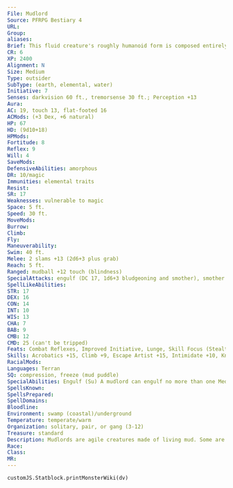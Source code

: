 ```yaml
---
File: Mudlord
Source: PFRPG Bestiary 4
URL: 
Group: 
aliases: 
Brief: This fluid creature's roughly humanoid form is composed entirely of thick gobbets of soggy, brown mud.
CR: 6
XP: 2400
Alignment: N
Size: Medium
Type: outsider
SubType: (earth, elemental, water)
Initiative: 7
Senses: darkvision 60 ft., tremorsense 30 ft.; Perception +13
Aura: 
AC: 19, touch 13, flat-footed 16
ACMods: (+3 Dex, +6 natural)
HP: 67
HD: (9d10+18)
HPMods: 
Fortitude: 8
Reflex: 9
Will: 4
SaveMods: 
DefensiveAbilities: amorphous
DR: 10/magic
Immunities: elemental traits
Resist: 
SR: 17
Weaknesses: vulnerable to magic
Space: 5 ft.
Speed: 30 ft.
MoveMods: 
Burrow: 
Climb: 
Fly: 
Maneuverability: 
Swim: 40 ft.
Melee: 2 slams +13 (2d6+3 plus grab)
Reach: 5 ft.
Ranged: mudball +12 touch (blindness)
SpecialAttacks: engulf (DC 17, 1d6+3 bludgeoning and smother), smother
SpellLikeAbilities: 
STR: 17
DEX: 16
CON: 14
INT: 10
WIS: 13
CHA: 7
BAB: 9
CMB: 12
CMD: 25 (can't be tripped)
Feats: Combat Reflexes, Improved Initiative, Lunge, Skill Focus (Stealth), Weapon Focus (slam)
Skills: Acrobatics +15, Climb +9, Escape Artist +15, Intimidate +10, Knowledge (planes) +6, Perception +13, Stealth +18, Swim +17
RacialMods: 
Languages: Terran
SQ: compression, freeze (mud puddle)
SpecialAbilities: Engulf (Su) A mudlord can engulf no more than one Medium or two Small or smaller creatures at a time.  Mudball (Ex) A mudlord can throw a ball of sticky mud up to 30 feet at an opponent's face as a ranged touch attack. It if hits, the target is blinded. Each round on its turn, the target can attempt a DC 16 Reflex save as a free action; if successful, the target shakes off the mud.  The target or an adjacent creature can wipe off the mud as a standard action. The save DC is Constitution-based.  Vulnerable to Magic (Ex) A transmute mud to rock spell deals 1d6 points of damage per caster level to any mudlord in the area and automatically staggers it for 2d6 rounds.
SpellsKnown: 
SpellsPrepared: 
SpellDomains: 
Bloodline: 
Environment: swamp (coastal)/underground
Temperature: temperate/warm
Organization: solitary, pair, or gang (3-12)
Treasure: standard
Description: Mudlords are agile creatures made of living mud. Some are natural elemental creatures, and others were created by long-term mixing of earth and magical water, such as by an enchanted fountain or pool leaking into the surrounding soil. Regardless of their origin, mudlords are xenophobic and highly territorial. They avoid contact with humanoid creatures, and go to great lengths to ensure their mud-f illed lairs are far from any humanoid settlements. If a group of humanoids settles too close to a mudlord enclave, the mudlords aggressively attempt to eradicate the humanoid infestation from their lands. Because its natural form is a loose pile of mud and it can flatten itself even further, a common mudlord tactic is to blend in with a swamp, quicksand, or other depression in the earth (using its freeze ability to resemble a mud puddle) and wait for intruders to approach. Among their own kind, mudlords are rambunctious and playful, engaging in wrestling matches, mud-throwing contests, and races. They have been known to ally with earth, mud, and water elementals, but consider themselves the superiors in these alliances because of their greater intelligence. Exceptional mudlords often become druids, oracles, or rangers, and are more tolerant of humanoids, often accepting tribute from tribes of boggards, goblins, or lizardfolk in exchange for truces. Some arise from contaminated sources (such as a demon imprisoned in water) and these might ally themselves with fiends, slimes, or other strange creatures. A typical mudlord stands 7 feet tall and weighs 250 pounds.
Race: 
Class: 
MR: 
---
```

```dataviewjs
customJS.Statblock.printMonsterWiki(dv)
```
